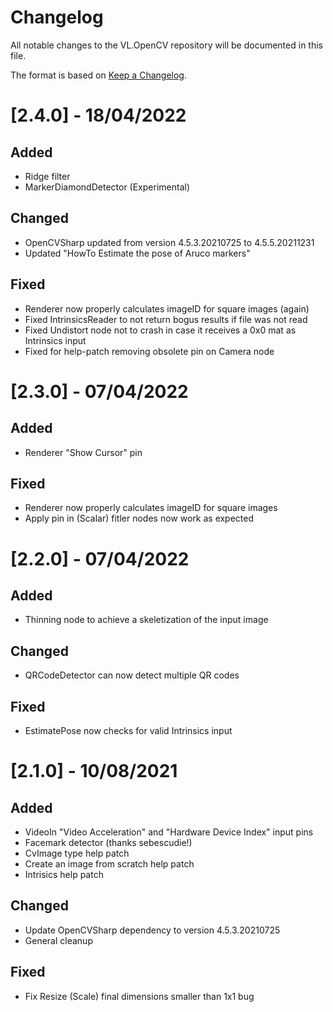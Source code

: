 # Changelog
All notable changes to the VL.OpenCV repository will be documented in this file.

The format is based on [Keep a Changelog](https://keepachangelog.com/en/1.0.0/).

# [2.4.0] - 18/04/2022

## Added
* Ridge filter
* MarkerDiamondDetector (Experimental)

## Changed
* OpenCVSharp updated from version 4.5.3.20210725 to 4.5.5.20211231
* Updated "HowTo Estimate the pose of Aruco markers"

## Fixed
* Renderer now properly calculates imageID for square images (again)
* Fixed IntrinsicsReader to not return bogus results if file was not read
* Fixed Undistort node not to crash in case it receives a 0x0 mat as Intrinsics input
* Fixed for help-patch removing obsolete pin on Camera node

# [2.3.0] - 07/04/2022

## Added
* Renderer "Show Cursor" pin

## Fixed
* Renderer now properly calculates imageID for square images
* Apply pin in (Scalar) fitler nodes now work as expected

# [2.2.0] - 07/04/2022

## Added
* Thinning node to achieve a skeletization of the input image

## Changed
* QRCodeDetector can now detect multiple QR codes

## Fixed
* EstimatePose now checks for valid Intrinsics input

# [2.1.0] - 10/08/2021

## Added
* VideoIn "Video Acceleration" and "Hardware Device Index" input pins
* Facemark detector (thanks sebescudie!)
* CvImage type help patch
* Create an image from scratch help patch
* Intrisics help patch

## Changed
* Update OpenCVSharp dependency to version 4.5.3.20210725
* General cleanup

## Fixed
* Fix Resize (Scale) final dimensions smaller than 1x1 bug